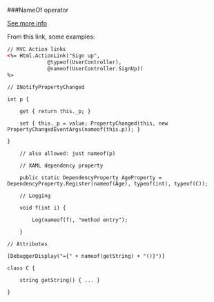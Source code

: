 ﻿###NameOf operator

[See more info](https://roslyn.codeplex.com/discussions/570551)

From this link, some examples:

```html
// MVC Action links
<%= Html.ActionLink("Sign up",
             @typeof(UserController),
             @nameof(UserController.SignUp))
%>
```

```
// INotifyPropertyChanged

int p {

    get { return this._p; }

    set { this._p = value; PropertyChanged(this, new PropertyChangedEventArgs(nameof(this.p)); }

}

```

```
    // also allowed: just nameof(p)

    // XAML dependency property

    public static DependencyProperty AgeProperty = DependencyProperty.Register(nameof(Age), typeof(int), typeof(C));

    // Logging

    void f(int i) {

        Log(nameof(f), "method entry");

    }
```

```
// Attributes

[DebuggerDisplay("={" + nameof(getString) + "()}")]

class C {

    string getString() { ... }

}
```
